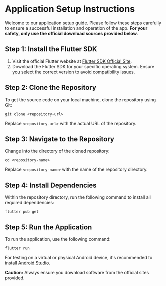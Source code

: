 # Application Setup Instructions

Welcome to our application setup guide. Please follow these steps carefully to ensure a successful installation and operation of the app. **For your safety, only use the official download sources provided below.**

## Step 1: Install the Flutter SDK

1. Visit the official Flutter website at [Flutter SDK Official Site](https://flutter.dev).
2. Download the Flutter SDK for your specific operating system. Ensure you select the correct version to avoid compatibility issues.

## Step 2: Clone the Repository

To get the source code on your local machine, clone the repository using Git:

```git clone <repository-url>```

Replace `<repository-url>` with the actual URL of the repository.

## Step 3: Navigate to the Repository

Change into the directory of the cloned repository:

```cd <repository-name>```

Replace `<repository-name>` with the name of the repository directory.

## Step 4: Install Dependencies

Within the repository directory, run the following command to install all required dependencies:

```flutter pub get```


## Step 5: Run the Application

To run the application, use the following command:

```flutter run```

For testing on a virtual or physical Android device, it's recommended to install [Android Studio](https://developer.android.com/studio).

**Caution:** Always ensure you download software from the official sites provided.
